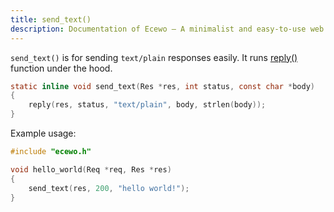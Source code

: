 ```yaml
---
title: send_text()
description: Documentation of Ecewo — A minimalist and easy-to-use web framework for C
---
```


`send_text()` is for sending `text/plain` responses easily. It runs [reply()](/api/reply) function under the hood.

```c
static inline void send_text(Res *res, int status, const char *body)
{
    reply(res, status, "text/plain", body, strlen(body));
}
```

Example usage:

```c
#include "ecewo.h"

void hello_world(Req *req, Res *res)
{
    send_text(res, 200, "hello world!");
}
```
